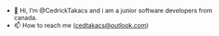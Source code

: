 - 👋 Hi, I’m @CedrickTakacs and i am a junior software developers from canada.
- 📫 How to reach me (cedtakacs@outlook.com)


